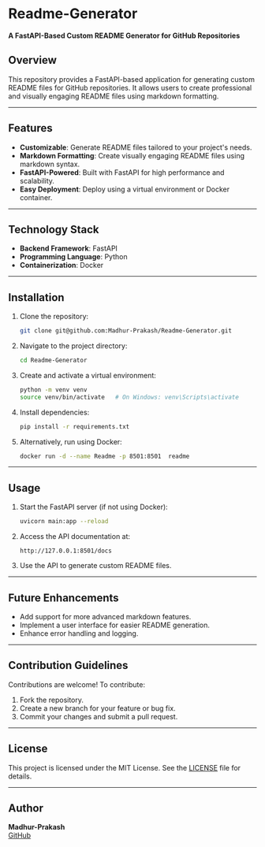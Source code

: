 # Readme-Generator

**A FastAPI-Based Custom README Generator for GitHub Repositories**

## Overview
This repository provides a FastAPI-based application for generating custom README files for GitHub repositories. It allows users to create professional and visually engaging README files using markdown formatting.

---

## Features
- **Customizable**: Generate README files tailored to your project's needs.
- **Markdown Formatting**: Create visually engaging README files using markdown syntax.
- **FastAPI-Powered**: Built with FastAPI for high performance and scalability.
- **Easy Deployment**: Deploy using a virtual environment or Docker container.

---

## Technology Stack
- **Backend Framework**: FastAPI
- **Programming Language**: Python
- **Containerization**: Docker

---

## Installation

1. Clone the repository:
   ```bash
   git clone git@github.com:Madhur-Prakash/Readme-Generator.git
   ```
2. Navigate to the project directory:
   ```bash
   cd Readme-Generator
   ```
3. Create and activate a virtual environment:
   ```bash
   python -m venv venv
   source venv/bin/activate   # On Windows: venv\Scripts\activate
   ```
4. Install dependencies:
   ```bash
   pip install -r requirements.txt
   ```
5. Alternatively, run using Docker:
   ```bash
   docker run -d --name Readme -p 8501:8501  readme
   ```

---

## Usage

1. Start the FastAPI server (if not using Docker):
   ```bash
   uvicorn main:app --reload
   ```
2. Access the API documentation at:
   ```
   http://127.0.0.1:8501/docs
   ```
3. Use the API to generate custom README files.

---

## Future Enhancements
- Add support for more advanced markdown features.
- Implement a user interface for easier README generation.
- Enhance error handling and logging.

---

## Contribution Guidelines

Contributions are welcome! To contribute:
1. Fork the repository.
2. Create a new branch for your feature or bug fix.
3. Commit your changes and submit a pull request.

---

## License
This project is licensed under the MIT License. See the [LICENSE](LICENSE) file for details.

---

## Author
**Madhur-Prakash**  
[GitHub](https://github.com/Madhur-Prakash)